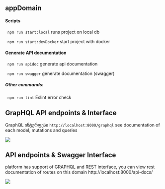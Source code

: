 ## appDomain

#### Scripts
``` npm run start:local``` runs project on local db

``` npm run start:devDocker``` start project with docker

#### Generate API documentation
``` npm run apidoc``` generate api documentation

``` npm run swagger``` generate documentation (swagger)

##### Other commands:
``` npm run lint``` Eslint error check


## GrapHQL API endpoints & Interface

GraphQL ინტერფესი ```http://localhost:8000/graphql```
see documentation of each model, mutations and queries

<img src="https://www.dropbox.com/s/zuiyj0y3tokwkv7/graphql.png?raw=1">

## API endpoints & Swagger Interface

platform has support of GRAPHQL and REST interface,
you can view rest documentation of routes on this domain http://localhost:8000/api-docs/

<img src="https://www.dropbox.com/s/hlxc0nc18mno6ma/swagger.png?raw=1">

